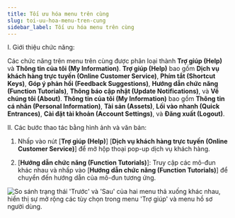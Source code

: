 ```yaml
---
title: Tối ưu hóa menu trên cùng
slug: toi-uu-hoa-menu-tren-cung
sidebar_label: Tối ưu hóa menu trên cùng
---
```


I. Giới thiệu chức năng:

Các chức năng trên menu trên cùng được phân loại thành **Trợ giúp (Help)** và **Thông tin của tôi (My Information)**. **Trợ giúp (Help)** bao gồm **Dịch vụ khách hàng trực tuyến (Online Customer Service)**, **Phím tắt (Shortcut Keys)**, **Góp ý phản hồi (Feedback Suggestions)**, **Hướng dẫn chức năng (Function Tutorials)**, **Thông báo cập nhật (Update Notifications)**, và **Về chúng tôi (About)**. **Thông tin của tôi (My Information)** bao gồm **Thông tin cá nhân (Personal Information)**, **Tài sản (Assets)**, **Lối vào nhanh (Quick Entrances)**, **Cài đặt tài khoản (Account Settings)**, và **Đăng xuất (Logout)**.

II. Các bước thao tác bằng hình ảnh và văn bản:

1. Nhấp vào nút [**Trợ giúp (Help)**] [**Dịch vụ khách hàng trực tuyến (Online Customer Service)**] để mở hộp thoại pop-up dịch vụ khách hàng.

2. [**Hướng dẫn chức năng (Function Tutorials)**]: Truy cập các mô-đun khác nhau và nhấp vào [**Hướng dẫn chức năng (Function Tutorials)**] để chuyển đến hướng dẫn của mô-đun tương ứng.

![So sánh trạng thái 'Trước' và 'Sau' của hai menu thả xuống khác nhau, hiển thị sự mở rộng các tùy chọn trong menu 'Trợ giúp' và menu hồ sơ người dùng.](https://storage.googleapis.com/jegavn_kb/images/64417b47-92fb-4898-b971-0f9d150c7503.png)